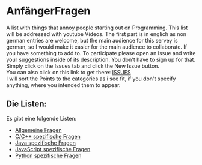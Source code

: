 # AnfängerFragen

A list with things that annoy people starting out on Programming. This list will be addressed with youtube Videos. The first part is in englich as non german entries are welcome, but the main audience for this servey is german, so I would make it easier for the main audience to collaborate. If you have something to add to. To participate please open an Issue and write your suggestions inside of its description. You don't have to sign up for that. Simply click on the Issues tab and click the New Issue button.  
You can also click on this link to get there: [ISSUES](https://github.com/StefanSchmelz/AnfaenngerFragen/issues)  
I will sort the Points to the categories as i see fit, if you don't specify anything, where you intended them to appear.

## Die Listen:

Es gibt eine folgende Listen:

*   [Allgemeine Fragen](https://github.com/StefanSchmelz/AnfaenngerFragen/blob/master/Allgemein.md)
*   [C/C++ spezifische Fragen](https://github.com/StefanSchmelz/AnfaenngerFragen/blob/master/C_Cpp.md)
*   [Java spezifische Fragen](https://github.com/StefanSchmelz/AnfaenngerFragen/blob/master/Java.md)
*   [JavaScript spezifische Fragen](https://github.com/StefanSchmelz/AnfaenngerFragen/blob/master/JavaScript.md)
*   [Python spezifische Fragen](https://github.com/StefanSchmelz/AnfaenngerFragen/blob/master/Python.md)
